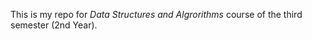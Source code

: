 

This is my repo for *Data Structures and Algrorithms* course of the third semester (2nd Year).


<!---
1Aryan8/1Aryan8 is a ✨ special ✨ repository because its `README.md` (this file) appears on your GitHub profile.
You can click the Preview link to take a look at your changes.
--->
